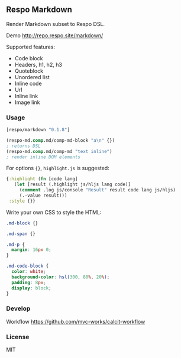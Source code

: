 
Respo Markdown
----

Render Markdown subset to Respo DSL.

Demo http://repo.respo.site/markdown/

Supported features:

* Code block
* Headers, h1, h2, h3
* Quoteblock
* Unordered list
* Inline code
* Url
* Inline link
* Image link

### Usage

```clojure
[respo/markdown "0.1.8"]
```

```clojure
(respo-md.comp.md/comp-md-block "a\n" {})
; returns DSL
(respo-md.comp.md/comp-md "text inline")
; render inline DOM elements
```

For options `{}`, `highlight.js` is suggested:

```clojure
{:highlight (fn [code lang]
   (let [result (.highlight js/hljs lang code)]
     (comment .log js/console "Result" result code lang js/hljs)
     (.-value result)))
 :style {}}
```

Write your own CSS to style the HTML:

```css
.md-block {}

.md-span {}

.md-p {
  margin: 16px 0;
}

.md-code-block {
  color: white;
  background-color: hsl(300, 80%, 20%);
  padding: 8px;
  display: block;
}
```

### Develop

Workflow https://github.com/mvc-works/calcit-workflow

### License

MIT
